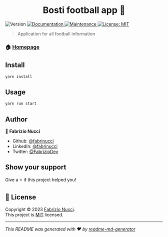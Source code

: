 <h1 align="center">Bosti football app 👋</h1>
<p>
  <img alt="Version" src="https://img.shields.io/badge/version-0.0.1-blue.svg?cacheSeconds=2592000" />
  <a href="https://github.com/fabrinucci/react-bosti-football#readme" target="_blank">
    <img alt="Documentation" src="https://img.shields.io/badge/documentation-yes-brightgreen.svg" />
  </a>
  <a href="https://github.com/fabrinucci/react-bosti-football/graphs/commit-activity" target="_blank">
    <img alt="Maintenance" src="https://img.shields.io/badge/Maintained%3F-yes-green.svg" />
  </a>
  <a href="https://github.com/fabrinucci/react-bosti-football/blob/main/LICENSE" target="_blank">
    <img alt="License: MIT" src="https://img.shields.io/github/license/fabrinucci/bosti-football-app" />
  </a>
</p>

> Application for all football information

### 🏠 [Homepage](https://github.com/fabrinucci/react-bosti-football)

## Install

```sh
yarn install
```

## Usage

```sh
yarn run start
```

## Author

👤 **Fabrizio Nucci**

- Github: [@fabrinucci](https://github.com/fabrinucci)
- LinkedIn: [@fabrinucci](https://linkedin.com/in/fabrinucci)
- Twitter: [@FabrizioDev](https://twitter.com/FabrizioDev)

## Show your support

Give a ⭐️ if this project helped you!

## 📝 License

Copyright © 2023 [Fabrizio Nucci](https://github.com/fabrinucci).<br />
This project is [MIT](https://github.com/fabrinucci/react-bosti-football/blob/main/LICENSE) licensed.

---

_This README was generated with ❤️ by [readme-md-generator](https://github.com/kefranabg/readme-md-generator)_
